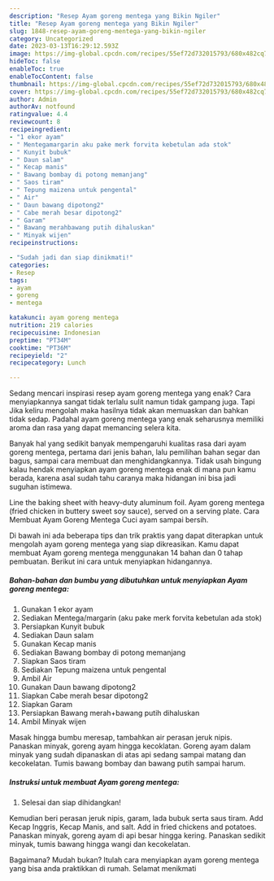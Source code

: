 ```yaml
---
description: "Resep Ayam goreng mentega yang Bikin Ngiler"
title: "Resep Ayam goreng mentega yang Bikin Ngiler"
slug: 1848-resep-ayam-goreng-mentega-yang-bikin-ngiler
category: Uncategorized
date: 2023-03-13T16:29:12.593Z
image: https://img-global.cpcdn.com/recipes/55ef72d732015793/680x482cq70/ayam-goreng-mentega-foto-resep-utama.jpg
hideToc: false
enableToc: true
enableTocContent: false
thumbnail: https://img-global.cpcdn.com/recipes/55ef72d732015793/680x482cq70/ayam-goreng-mentega-foto-resep-utama.jpg
cover: https://img-global.cpcdn.com/recipes/55ef72d732015793/680x482cq70/ayam-goreng-mentega-foto-resep-utama.jpg
author: Admin
authorAv: notfound
ratingvalue: 4.4
reviewcount: 8
recipeingredient:
- "1 ekor ayam"
- " Mentegamargarin aku pake merk forvita kebetulan ada stok"
- " Kunyit bubuk"
- " Daun salam"
- " Kecap manis"
- " Bawang bombay di potong memanjang"
- " Saos tiram"
- " Tepung maizena untuk pengental"
- " Air"
- " Daun bawang dipotong2"
- " Cabe merah besar dipotong2"
- " Garam"
- " Bawang merahbawang putih dihaluskan"
- " Minyak wijen"
recipeinstructions:

- "Sudah jadi dan siap dinikmati!"
categories:
- Resep
tags:
- ayam
- goreng
- mentega

katakunci: ayam goreng mentega 
nutrition: 219 calories
recipecuisine: Indonesian
preptime: "PT34M"
cooktime: "PT36M"
recipeyield: "2"
recipecategory: Lunch

---
```



Sedang mencari inspirasi resep ayam goreng mentega yang enak? Cara menyiapkannya sangat tidak terlalu sulit namun tidak gampang juga. Tapi Jika keliru mengolah maka hasilnya tidak akan memuaskan dan bahkan tidak sedap. Padahal ayam goreng mentega yang enak seharusnya memiliki aroma dan rasa yang dapat memancing selera kita.


Banyak hal yang sedikit banyak mempengaruhi kualitas rasa dari ayam goreng mentega, pertama dari jenis bahan, lalu pemilihan bahan segar dan bagus, sampai cara membuat dan menghidangkannya. Tidak usah bingung kalau hendak menyiapkan ayam goreng mentega enak di mana pun kamu berada, karena asal sudah tahu caranya maka hidangan ini bisa jadi suguhan istimewa.

Line the baking sheet with heavy-duty aluminum foil. Ayam goreng mentega (fried chicken in buttery sweet soy sauce), served on a serving plate. Cara Membuat Ayam Goreng Mentega Cuci ayam sampai bersih.


Di bawah ini ada beberapa tips dan trik praktis yang dapat diterapkan untuk mengolah ayam goreng mentega yang siap dikreasikan. Kamu dapat membuat Ayam goreng mentega menggunakan 14 bahan dan 0 tahap pembuatan. Berikut ini cara untuk menyiapkan hidangannya.

<!--inarticleads1-->

##### Bahan-bahan dan bumbu yang dibutuhkan untuk menyiapkan Ayam goreng mentega:

1. Gunakan 1 ekor ayam
1. Sediakan  Mentega/margarin (aku pake merk forvita kebetulan ada stok)
1. Persiapkan  Kunyit bubuk
1. Sediakan  Daun salam
1. Gunakan  Kecap manis
1. Sediakan  Bawang bombay di potong memanjang
1. Siapkan  Saos tiram
1. Sediakan  Tepung maizena untuk pengental
1. Ambil  Air
1. Gunakan  Daun bawang dipotong2
1. Siapkan  Cabe merah besar dipotong2
1. Siapkan  Garam
1. Persiapkan  Bawang merah+bawang putih dihaluskan
1. Ambil  Minyak wijen


Masak hingga bumbu meresap, tambahkan air perasan jeruk nipis. Panaskan minyak, goreng ayam hingga kecoklatan. Goreng ayam dalam minyak yang sudah dipanaskan di atas api sedang sampai matang dan kecokelatan. Tumis bawang bombay dan bawang putih sampai harum. 

<!--inarticleads2-->

##### Instruksi untuk membuat Ayam goreng mentega:


1. Selesai dan siap dihidangkan!

Kemudian beri perasan jeruk nipis, garam, lada bubuk serta saus tiram. Add Kecap Inggris, Kecap Manis, and salt. Add in fried chickens and potatoes. Panaskan minyak, goreng ayam di api besar hingga kering. Panaskan sedikit minyak, tumis bawang hingga wangi dan kecokelatan. 

Bagaimana? Mudah bukan? Itulah cara menyiapkan ayam goreng mentega yang bisa anda praktikkan di rumah. Selamat menikmati
